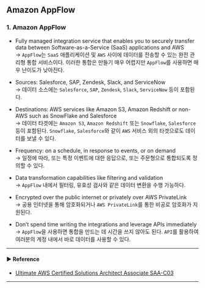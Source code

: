## Amazon AppFlow
### 1. Amazon AppFlow
- Fully managed integration service that enables you to securely transfer data between Software-as-a-Service (SaaS) applications and AWS  
→ `AppFlow`는 `SaaS` 애플리케이션 및 `AWS` 사이에 데이터를 전송할 수 있는 완전 관리형 통합 서비스이다. 이러한 통합은 만들기 매우 어렵지만 `AppFlow`를 사용하면 매우 난이도가 낮아진다.

- Sources: Salesforce, SAP, Zendesk, Slack, and ServiceNow  
→ 데이터 소스에는 `Salesforce`, `SAP`, `Zendesk`, `Slack`, `ServiceNow` 등이 포함된다.

- Destinations: AWS services like Amazon S3, Amazon Redshift or non-AWS such as SnowFlake and Salesforce  
→ 데이터 타겟에는 `Amazon S3`, `Amazon Redshift` 또는 `Snowflake`, `Salesforce` 등이 포함된다. `Snowflake`, `Salesforce`와 같이 `AWS` 서비스 외의 타겟으로도 데이터를 보낼 수 있다.

- Frequency: on a schedule, in response to events, or on demand  
→ 일정에 따라, 또는 특정 이벤트에 대한 응답으로, 또는 주문형으로 통합되도록 정의할 수 있다.

- Data transformation capabilities like filtering and validation  
→ `AppFlow` 내에서 필터링, 유효성 검사와 같은 데이터 변환을 수행 가능하다.

- Encrypted over the public internet or privately over AWS PrivateLink  
→ 공용 인터넷을 통해 암호화되거나 `AWS PrivateLink`를 통한 비공로 암호화가 지원된다.

- Don’t spend time writing the integrations and leverage APIs immediately  
→ `AppFlow`을 사용하면 통합을 만드는 데 시간을 쓰지 않아도 된다. `API`를 활용하여 여러분의 계정 내에서 바로 데이터를 사용할 수 있다.

---
#### ▶ Reference
- [Ultimate AWS Certified Solutions Architect Associate SAA-C03](https://www.udemy.com/course/aws-certified-solutions-architect-associate-saa-c03/)
---